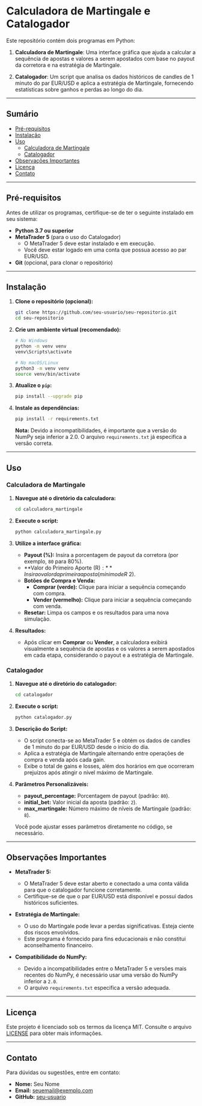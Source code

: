 # Calculadora de Martingale e Catalogador

Este repositório contém dois programas em Python:

1. **Calculadora de Martingale**: Uma interface gráfica que ajuda a calcular a sequência de apostas e valores a serem apostados com base no payout da corretora e na estratégia de Martingale.

2. **Catalogador**: Um script que analisa os dados históricos de candles de 1 minuto do par EUR/USD e aplica a estratégia de Martingale, fornecendo estatísticas sobre ganhos e perdas ao longo do dia.

---

## **Sumário**

- [Pré-requisitos](#pré-requisitos)
- [Instalação](#instalação)
- [Uso](#uso)
  - [Calculadora de Martingale](#calculadora-de-martingale)
  - [Catalogador](#catalogador)
- [Observações Importantes](#observações-importantes)
- [Licença](#licença)
- [Contato](#contato)

---

## **Pré-requisitos**

Antes de utilizar os programas, certifique-se de ter o seguinte instalado em seu sistema:

- **Python 3.7 ou superior**
- **MetaTrader 5** (para o uso do Catalogador)
  - O MetaTrader 5 deve estar instalado e em execução.
  - Você deve estar logado em uma conta que possua acesso ao par EUR/USD.
- **Git** (opcional, para clonar o repositório)

---

## **Instalação**

1. **Clone o repositório (opcional):**

    ```bash
    git clone https://github.com/seu-usuario/seu-repositorio.git
    cd seu-repositorio
    ```

2. **Crie um ambiente virtual (recomendado):**

    ```bash
    # No Windows
    python -m venv venv
    venv\Scripts\activate

    # No macOS/Linux
    python3 -m venv venv
    source venv/bin/activate
    ```

3. **Atualize o `pip`:**

    ```bash
    pip install --upgrade pip
    ```

4. **Instale as dependências:**

    ```bash
    pip install -r requirements.txt
    ```

    **Nota:** Devido a incompatibilidades, é importante que a versão do NumPy seja inferior a 2.0. O arquivo `requirements.txt` já especifica a versão correta.

---

## **Uso**

### **Calculadora de Martingale**

1. **Navegue até o diretório da calculadora:**

    ```bash
    cd calculadora_martingale
    ```

2. **Execute o script:**

    ```bash
    python calculadora_martingale.py
    ```

3. **Utilize a interface gráfica:**

    - **Payout (%):** Insira a porcentagem de payout da corretora (por exemplo, `80` para 80%).
    - **Valor do Primeiro Aporte (R$):** Insira o valor da primeira aposta (mínimo de R$ 2).
    - **Botões de Compra e Venda:**
      - **Comprar (verde):** Clique para iniciar a sequência começando com compra.
      - **Vender (vermelho):** Clique para iniciar a sequência começando com venda.
    - **Resetar:** Limpa os campos e os resultados para uma nova simulação.

4. **Resultados:**

    - Após clicar em **Comprar** ou **Vender**, a calculadora exibirá visualmente a sequência de apostas e os valores a serem apostados em cada etapa, considerando o payout e a estratégia de Martingale.

### **Catalogador**

1. **Navegue até o diretório do catalogador:**

    ```bash
    cd catalogador
    ```

2. **Execute o script:**

    ```bash
    python catalogador.py
    ```

3. **Descrição do Script:**

    - O script conecta-se ao MetaTrader 5 e obtém os dados de candles de 1 minuto do par EUR/USD desde o início do dia.
    - Aplica a estratégia de Martingale alternando entre operações de compra e venda após cada gain.
    - Exibe o total de gains e losses, além dos horários em que ocorreram prejuízos após atingir o nível máximo de Martingale.

4. **Parâmetros Personalizáveis:**

    - **payout_percentage:** Porcentagem de payout (padrão: `80`).
    - **initial_bet:** Valor inicial da aposta (padrão: `2`).
    - **max_martingale:** Número máximo de níveis de Martingale (padrão: `8`).

    Você pode ajustar esses parâmetros diretamente no código, se necessário.

---

## **Observações Importantes**

- **MetaTrader 5:**
  - O MetaTrader 5 deve estar aberto e conectado a uma conta válida para que o catalogador funcione corretamente.
  - Certifique-se de que o par EUR/USD está disponível e possui dados históricos suficientes.

- **Estratégia de Martingale:**
  - O uso do Martingale pode levar a perdas significativas. Esteja ciente dos riscos envolvidos.
  - Este programa é fornecido para fins educacionais e não constitui aconselhamento financeiro.

- **Compatibilidade do NumPy:**
  - Devido a incompatibilidades entre o MetaTrader 5 e versões mais recentes do NumPy, é necessário usar uma versão do NumPy inferior a `2.0`.
  - O arquivo `requirements.txt` especifica a versão adequada.

---

## **Licença**

Este projeto é licenciado sob os termos da licença MIT. Consulte o arquivo [LICENSE](LICENSE) para obter mais informações.

---

## **Contato**

Para dúvidas ou sugestões, entre em contato:

- **Nome:** Seu Nome
- **Email:** seuemail@exemplo.com
- **GitHub:** [seu-usuario](https://github.com/seu-usuario)
